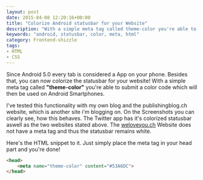 ```yaml
---
layout: post
date: 2015-04-08 12:20:16+00:00
title: "Colorize Android statusbar for your Website"
description: "With a simple meta tag called theme-color you're able to submit a color code which will then be used on Android Smartphones."
keywords: "android, statusbar, color, meta, html"
category: Frontend-shizzle
tags:
- HTML
- CSS
---
```


Since Android 5.0 every tab is considered a App on your phone.
Besides that, you can now colorize the statusbar for your website!
With a simple meta tag called **"theme-color"** you're able to submit a color code which will then be used on Android Smartphones.

I've tested this functionality with my own blog and the publishingblog.ch website, which is another site i'm blogging on.
On the Screenshots you can clearly see, how this behaves. The Twitter app has it's colorized statusbar aswell as the two websites stated above. The [weloveyou.ch](http://weloveyou.ch) Website does not have a meta tag and thus the statusbar remains white.

Here's the HTML snippet to it. Just simply place the meta tag in your head part and you're done!

~~~html
<head>
    <meta name="theme-color" content="#53A6DC">
</head>
~~~